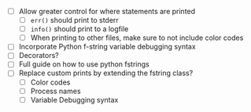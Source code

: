 - [ ] Allow greater control for where statements are printed
  - [ ] `err()` should print to stderr
  - [ ] `info()` should print to a logfile
  - [ ] When printing to other files, make sure to not include color codes
- [ ] Incorporate Python f-string variable debugging syntax
- [ ] Decorators?
- [ ] Full guide on how to use python fstrings
- [ ] Replace custom prints by extending the fstring class?
  - [ ] Color codes
  - [ ] Process names
  - [ ] Variable Debugging syntax
